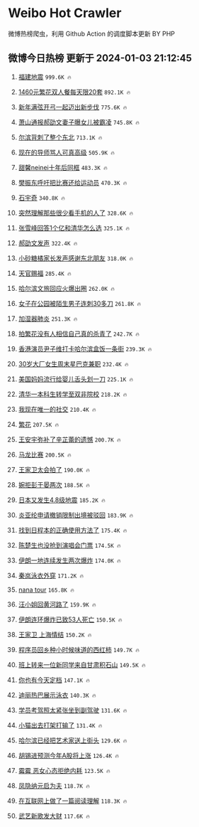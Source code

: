 # Weibo Hot Crawler 



微博热榜爬虫，利用 Github Action 的调度脚本更新 BY PHP 


## 微博今日热榜 更新于 2024-01-03 21:12:45 
1. [福建地震](https://s.weibo.com/weibo?q=%E7%A6%8F%E5%BB%BA%E5%9C%B0%E9%9C%87&t=31&band_rank=1&Refer=top) `999.6K 🔥` 

1. [1460元繁花双人餐每天限20套](https://s.weibo.com/weibo?q=%231460%E5%85%83%E7%B9%81%E8%8A%B1%E5%8F%8C%E4%BA%BA%E9%A4%90%E6%AF%8F%E5%A4%A9%E9%99%9020%E5%A5%97%23&t=31&band_rank=2&Refer=top) `892.1K 🔥` 

1. [新年满弦开弓一起迈出新步伐](https://s.weibo.com/weibo?q=%23%E6%96%B0%E5%B9%B4%E6%BB%A1%E5%BC%A6%E5%BC%80%E5%BC%93%E4%B8%80%E8%B5%B7%E8%BF%88%E5%87%BA%E6%96%B0%E6%AD%A5%E4%BC%90%23&t=31&band_rank=3&Refer=top) `775.6K 🔥` 

1. [萧山通报郝劭文妻子曝女儿被霸凌](https://s.weibo.com/weibo?q=%23%E8%90%A7%E5%B1%B1%E9%80%9A%E6%8A%A5%E9%83%9D%E5%8A%AD%E6%96%87%E5%A6%BB%E5%AD%90%E6%9B%9D%E5%A5%B3%E5%84%BF%E8%A2%AB%E9%9C%B8%E5%87%8C%23&t=31&band_rank=4&Refer=top) `745.8K 🔥` 

1. [尔滨背刺了整个东北](https://s.weibo.com/weibo?q=%23%E5%B0%94%E6%BB%A8%E8%83%8C%E5%88%BA%E4%BA%86%E6%95%B4%E4%B8%AA%E4%B8%9C%E5%8C%97%23&t=31&band_rank=5&Refer=top) `713.1K 🔥` 

1. [现在的导师骂人可真高级](https://s.weibo.com/weibo?q=%E7%8E%B0%E5%9C%A8%E7%9A%84%E5%AF%BC%E5%B8%88%E9%AA%82%E4%BA%BA%E5%8F%AF%E7%9C%9F%E9%AB%98%E7%BA%A7&t=31&band_rank=6&Refer=top) `505.9K 🔥` 

1. [甜馨neinei十年后同框](https://s.weibo.com/weibo?q=%23%E7%94%9C%E9%A6%A8neinei%E5%8D%81%E5%B9%B4%E5%90%8E%E5%90%8C%E6%A1%86%23&t=31&band_rank=7&Refer=top) `483.3K 🔥` 

1. [樊振东呼吁把比赛还给运动员](https://s.weibo.com/weibo?q=%23%E6%A8%8A%E6%8C%AF%E4%B8%9C%E5%91%BC%E5%90%81%E6%8A%8A%E6%AF%94%E8%B5%9B%E8%BF%98%E7%BB%99%E8%BF%90%E5%8A%A8%E5%91%98%23&t=31&band_rank=8&Refer=top) `470.3K 🔥` 

1. [石宇奇](https://s.weibo.com/weibo?q=%E7%9F%B3%E5%AE%87%E5%A5%87&t=31&band_rank=9&Refer=top) `340.8K 🔥` 

1. [突然理解那些很少看手机的人了](https://s.weibo.com/weibo?q=%E7%AA%81%E7%84%B6%E7%90%86%E8%A7%A3%E9%82%A3%E4%BA%9B%E5%BE%88%E5%B0%91%E7%9C%8B%E6%89%8B%E6%9C%BA%E7%9A%84%E4%BA%BA%E4%BA%86&t=31&band_rank=10&Refer=top) `328.6K 🔥` 

1. [张雪峰回答1个亿和清华怎么选](https://s.weibo.com/weibo?q=%23%E5%BC%A0%E9%9B%AA%E5%B3%B0%E5%9B%9E%E7%AD%941%E4%B8%AA%E4%BA%BF%E5%92%8C%E6%B8%85%E5%8D%8E%E6%80%8E%E4%B9%88%E9%80%89%23&t=31&band_rank=11&Refer=top) `325.1K 🔥` 

1. [郝劭文发声](https://s.weibo.com/weibo?q=%23%E9%83%9D%E5%8A%AD%E6%96%87%E5%8F%91%E5%A3%B0%23&t=31&band_rank=12&Refer=top) `322.4K 🔥` 

1. [小砂糖橘家长发声感谢东北朋友](https://s.weibo.com/weibo?q=%23%E5%B0%8F%E7%A0%82%E7%B3%96%E6%A9%98%E5%AE%B6%E9%95%BF%E5%8F%91%E5%A3%B0%E6%84%9F%E8%B0%A2%E4%B8%9C%E5%8C%97%E6%9C%8B%E5%8F%8B%23&t=31&band_rank=13&Refer=top) `318.0K 🔥` 

1. [天官赐福](https://s.weibo.com/weibo?q=%E5%A4%A9%E5%AE%98%E8%B5%90%E7%A6%8F&t=31&band_rank=14&Refer=top) `285.4K 🔥` 

1. [哈尔滨文旅回应火爆出圈](https://s.weibo.com/weibo?q=%23%E5%93%88%E5%B0%94%E6%BB%A8%E6%96%87%E6%97%85%E5%9B%9E%E5%BA%94%E7%81%AB%E7%88%86%E5%87%BA%E5%9C%88%23&t=31&band_rank=15&Refer=top) `262.0K 🔥` 

1. [女子在公园被陌生男子连刺30多刀](https://s.weibo.com/weibo?q=%23%E5%A5%B3%E5%AD%90%E5%9C%A8%E5%85%AC%E5%9B%AD%E8%A2%AB%E9%99%8C%E7%94%9F%E7%94%B7%E5%AD%90%E8%BF%9E%E5%88%BA30%E5%A4%9A%E5%88%80%23&t=31&band_rank=16&Refer=top) `261.8K 🔥` 

1. [加湿器肺炎](https://s.weibo.com/weibo?q=%E5%8A%A0%E6%B9%BF%E5%99%A8%E8%82%BA%E7%82%8E&t=31&band_rank=17&Refer=top) `251.3K 🔥` 

1. [拍繁花没有人相信自己真的杀青了](https://s.weibo.com/weibo?q=%E6%8B%8D%E7%B9%81%E8%8A%B1%E6%B2%A1%E6%9C%89%E4%BA%BA%E7%9B%B8%E4%BF%A1%E8%87%AA%E5%B7%B1%E7%9C%9F%E7%9A%84%E6%9D%80%E9%9D%92%E4%BA%86&t=31&band_rank=18&Refer=top) `242.7K 🔥` 

1. [香港演员尹子维打卡哈尔滨盒饭一条街](https://s.weibo.com/weibo?q=%23%E9%A6%99%E6%B8%AF%E6%BC%94%E5%91%98%E5%B0%B9%E5%AD%90%E7%BB%B4%E6%89%93%E5%8D%A1%E5%93%88%E5%B0%94%E6%BB%A8%E7%9B%92%E9%A5%AD%E4%B8%80%E6%9D%A1%E8%A1%97%23&t=31&band_rank=19&Refer=top) `239.3K 🔥` 

1. [30岁大厂女生周末星巴克兼职](https://s.weibo.com/weibo?q=%2330%E5%B2%81%E5%A4%A7%E5%8E%82%E5%A5%B3%E7%94%9F%E5%91%A8%E6%9C%AB%E6%98%9F%E5%B7%B4%E5%85%8B%E5%85%BC%E8%81%8C%23&t=31&band_rank=20&Refer=top) `232.4K 🔥` 

1. [美国妈妈流行给婴儿舌头划一刀](https://s.weibo.com/weibo?q=%23%E7%BE%8E%E5%9B%BD%E5%A6%88%E5%A6%88%E6%B5%81%E8%A1%8C%E7%BB%99%E5%A9%B4%E5%84%BF%E8%88%8C%E5%A4%B4%E5%88%92%E4%B8%80%E5%88%80%23&t=31&band_rank=21&Refer=top) `225.1K 🔥` 

1. [清华一本科生转学至双非院校](https://s.weibo.com/weibo?q=%23%E6%B8%85%E5%8D%8E%E4%B8%80%E6%9C%AC%E7%A7%91%E7%94%9F%E8%BD%AC%E5%AD%A6%E8%87%B3%E5%8F%8C%E9%9D%9E%E9%99%A2%E6%A0%A1%23&t=31&band_rank=22&Refer=top) `218.2K 🔥` 

1. [我现在唯一的社交](https://s.weibo.com/weibo?q=%E6%88%91%E7%8E%B0%E5%9C%A8%E5%94%AF%E4%B8%80%E7%9A%84%E7%A4%BE%E4%BA%A4&t=31&band_rank=23&Refer=top) `210.4K 🔥` 

1. [繁花](https://s.weibo.com/weibo?q=%E7%B9%81%E8%8A%B1&t=31&band_rank=24&Refer=top) `207.5K 🔥` 

1. [王安宇弥补了辛芷蕾的遗憾](https://s.weibo.com/weibo?q=%E7%8E%8B%E5%AE%89%E5%AE%87%E5%BC%A5%E8%A1%A5%E4%BA%86%E8%BE%9B%E8%8A%B7%E8%95%BE%E7%9A%84%E9%81%97%E6%86%BE&t=31&band_rank=25&Refer=top) `200.7K 🔥` 

1. [马龙比赛](https://s.weibo.com/weibo?q=%E9%A9%AC%E9%BE%99%E6%AF%94%E8%B5%9B&t=31&band_rank=26&Refer=top) `200.5K 🔥` 

1. [王家卫太会拍了](https://s.weibo.com/weibo?q=%E7%8E%8B%E5%AE%B6%E5%8D%AB%E5%A4%AA%E4%BC%9A%E6%8B%8D%E4%BA%86&t=31&band_rank=27&Refer=top) `190.0K 🔥` 

1. [婉拒彭于晏两次](https://s.weibo.com/weibo?q=%E5%A9%89%E6%8B%92%E5%BD%AD%E4%BA%8E%E6%99%8F%E4%B8%A4%E6%AC%A1&t=31&band_rank=28&Refer=top) `188.5K 🔥` 

1. [日本又发生4.8级地震](https://s.weibo.com/weibo?q=%23%E6%97%A5%E6%9C%AC%E5%8F%88%E5%8F%91%E7%94%9F4.8%E7%BA%A7%E5%9C%B0%E9%9C%87%23&t=31&band_rank=29&Refer=top) `185.2K 🔥` 

1. [炎亚纶申请撤销限制出境被驳回](https://s.weibo.com/weibo?q=%23%E7%82%8E%E4%BA%9A%E7%BA%B6%E7%94%B3%E8%AF%B7%E6%92%A4%E9%94%80%E9%99%90%E5%88%B6%E5%87%BA%E5%A2%83%E8%A2%AB%E9%A9%B3%E5%9B%9E%23&t=31&band_rank=30&Refer=top) `183.9K 🔥` 

1. [找到日程本的正确使用方法了](https://s.weibo.com/weibo?q=%E6%89%BE%E5%88%B0%E6%97%A5%E7%A8%8B%E6%9C%AC%E7%9A%84%E6%AD%A3%E7%A1%AE%E4%BD%BF%E7%94%A8%E6%96%B9%E6%B3%95%E4%BA%86&t=31&band_rank=31&Refer=top) `175.4K 🔥` 

1. [陈楚生也没抢到演唱会门票](https://s.weibo.com/weibo?q=%23%E9%99%88%E6%A5%9A%E7%94%9F%E4%B9%9F%E6%B2%A1%E6%8A%A2%E5%88%B0%E6%BC%94%E5%94%B1%E4%BC%9A%E9%97%A8%E7%A5%A8%23&t=31&band_rank=32&Refer=top) `174.5K 🔥` 

1. [伊朗一地连续发生两次爆炸](https://s.weibo.com/weibo?q=%23%E4%BC%8A%E6%9C%97%E4%B8%80%E5%9C%B0%E8%BF%9E%E7%BB%AD%E5%8F%91%E7%94%9F%E4%B8%A4%E6%AC%A1%E7%88%86%E7%82%B8%23&t=31&band_rank=33&Refer=top) `174.0K 🔥` 

1. [秦岚泳衣外穿](https://s.weibo.com/weibo?q=%23%E7%A7%A6%E5%B2%9A%E6%B3%B3%E8%A1%A3%E5%A4%96%E7%A9%BF%23&t=31&band_rank=34&Refer=top) `171.2K 🔥` 

1. [nana tour](https://s.weibo.com/weibo?q=nana%20tour&t=31&band_rank=35&Refer=top) `165.8K 🔥` 

1. [汪小姐回黄河路了](https://s.weibo.com/weibo?q=%23%E6%B1%AA%E5%B0%8F%E5%A7%90%E5%9B%9E%E9%BB%84%E6%B2%B3%E8%B7%AF%E4%BA%86%23&t=31&band_rank=36&Refer=top) `159.9K 🔥` 

1. [伊朗连环爆炸已致53人死亡](https://s.weibo.com/weibo?q=%23%E4%BC%8A%E6%9C%97%E8%BF%9E%E7%8E%AF%E7%88%86%E7%82%B8%E5%B7%B2%E8%87%B453%E4%BA%BA%E6%AD%BB%E4%BA%A1%23&t=31&band_rank=37&Refer=top) `150.5K 🔥` 

1. [王家卫 上海情结](https://s.weibo.com/weibo?q=%E7%8E%8B%E5%AE%B6%E5%8D%AB%20%E4%B8%8A%E6%B5%B7%E6%83%85%E7%BB%93&t=31&band_rank=38&Refer=top) `150.2K 🔥` 

1. [程序员回乡种小时候味道的西红柿](https://s.weibo.com/weibo?q=%23%E7%A8%8B%E5%BA%8F%E5%91%98%E5%9B%9E%E4%B9%A1%E7%A7%8D%E5%B0%8F%E6%97%B6%E5%80%99%E5%91%B3%E9%81%93%E7%9A%84%E8%A5%BF%E7%BA%A2%E6%9F%BF%23&t=31&band_rank=39&Refer=top) `149.7K 🔥` 

1. [班上转来一位新同学来自甘肃积石山](https://s.weibo.com/weibo?q=%23%E7%8F%AD%E4%B8%8A%E8%BD%AC%E6%9D%A5%E4%B8%80%E4%BD%8D%E6%96%B0%E5%90%8C%E5%AD%A6%E6%9D%A5%E8%87%AA%E7%94%98%E8%82%83%E7%A7%AF%E7%9F%B3%E5%B1%B1%23&t=31&band_rank=40&Refer=top) `149.5K 🔥` 

1. [你也有今天定档](https://s.weibo.com/weibo?q=%23%E4%BD%A0%E4%B9%9F%E6%9C%89%E4%BB%8A%E5%A4%A9%E5%AE%9A%E6%A1%A3%23&t=31&band_rank=41&Refer=top) `147.1K 🔥` 

1. [迪丽热巴展示泳衣](https://s.weibo.com/weibo?q=%E8%BF%AA%E4%B8%BD%E7%83%AD%E5%B7%B4%E5%B1%95%E7%A4%BA%E6%B3%B3%E8%A1%A3&t=31&band_rank=42&Refer=top) `140.3K 🔥` 

1. [学员考驾照太紧张坐到副驾驶](https://s.weibo.com/weibo?q=%23%E5%AD%A6%E5%91%98%E8%80%83%E9%A9%BE%E7%85%A7%E5%A4%AA%E7%B4%A7%E5%BC%A0%E5%9D%90%E5%88%B0%E5%89%AF%E9%A9%BE%E9%A9%B6%23&t=31&band_rank=43&Refer=top) `131.6K 🔥` 

1. [小猫出去打架打输了](https://s.weibo.com/weibo?q=%E5%B0%8F%E7%8C%AB%E5%87%BA%E5%8E%BB%E6%89%93%E6%9E%B6%E6%89%93%E8%BE%93%E4%BA%86&t=31&band_rank=44&Refer=top) `131.4K 🔥` 

1. [哈尔滨已经把艺术家送上街头](https://s.weibo.com/weibo?q=%23%E5%93%88%E5%B0%94%E6%BB%A8%E5%B7%B2%E7%BB%8F%E6%8A%8A%E8%89%BA%E6%9C%AF%E5%AE%B6%E9%80%81%E4%B8%8A%E8%A1%97%E5%A4%B4%23&t=31&band_rank=45&Refer=top) `129.6K 🔥` 

1. [胡锡进预测今年A股将上涨](https://s.weibo.com/weibo?q=%23%E8%83%A1%E9%94%A1%E8%BF%9B%E9%A2%84%E6%B5%8B%E4%BB%8A%E5%B9%B4A%E8%82%A1%E5%B0%86%E4%B8%8A%E6%B6%A8%23&t=31&band_rank=46&Refer=top) `126.4K 🔥` 

1. [霉霉 恶女心态拒绝内耗](https://s.weibo.com/weibo?q=%E9%9C%89%E9%9C%89%20%E6%81%B6%E5%A5%B3%E5%BF%83%E6%80%81%E6%8B%92%E7%BB%9D%E5%86%85%E8%80%97&t=31&band_rank=47&Refer=top) `123.5K 🔥` 

1. [凤隐纳元启为夫](https://s.weibo.com/weibo?q=%E5%87%A4%E9%9A%90%E7%BA%B3%E5%85%83%E5%90%AF%E4%B8%BA%E5%A4%AB&t=31&band_rank=48&Refer=top) `118.7K 🔥` 

1. [在互联网上做了一篇阅读理解](https://s.weibo.com/weibo?q=%E5%9C%A8%E4%BA%92%E8%81%94%E7%BD%91%E4%B8%8A%E5%81%9A%E4%BA%86%E4%B8%80%E7%AF%87%E9%98%85%E8%AF%BB%E7%90%86%E8%A7%A3&t=31&band_rank=49&Refer=top) `118.3K 🔥` 

1. [武艺新歌发大财](https://s.weibo.com/weibo?q=%E6%AD%A6%E8%89%BA%E6%96%B0%E6%AD%8C%E5%8F%91%E5%A4%A7%E8%B4%A2&t=31&band_rank=50&Refer=top) `117.6K 🔥` 

